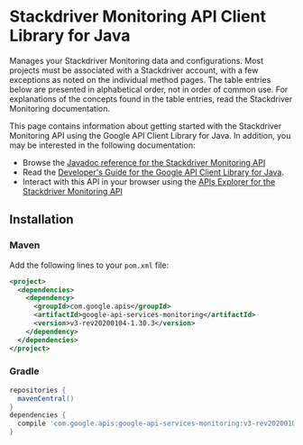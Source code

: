 # Stackdriver Monitoring API Client Library for Java

Manages your Stackdriver Monitoring data and configurations. Most projects must be associated with a Stackdriver account, with a few exceptions as noted on the individual method pages. The table entries below are presented in alphabetical order, not in order of common use. For explanations of the concepts found in the table entries, read the Stackdriver Monitoring documentation.

This page contains information about getting started with the Stackdriver Monitoring API
using the Google API Client Library for Java. In addition, you may be interested
in the following documentation:

* Browse the [Javadoc reference for the Stackdriver Monitoring API][javadoc]
* Read the [Developer's Guide for the Google API Client Library for Java][google-api-client].
* Interact with this API in your browser using the [APIs Explorer for the Stackdriver Monitoring API][api-explorer]

## Installation

### Maven

Add the following lines to your `pom.xml` file:

```xml
<project>
  <dependencies>
    <dependency>
      <groupId>com.google.apis</groupId>
      <artifactId>google-api-services-monitoring</artifactId>
      <version>v3-rev20200104-1.30.3</version>
    </dependency>
  </dependencies>
</project>
```

### Gradle

```gradle
repositories {
  mavenCentral()
}
dependencies {
  compile 'com.google.apis:google-api-services-monitoring:v3-rev20200104-1.30.3'
}
```

[javadoc]: https://googleapis.dev/java/google-api-services-monitoring/latest/index.html
[google-api-client]: https://github.com/googleapis/google-api-java-client/
[api-explorer]: https://developers.google.com/apis-explorer/#p/monitoring/v1/
